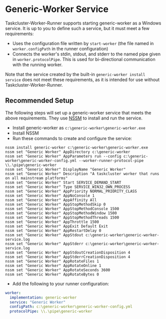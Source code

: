 # Generic-Worker Service

Taskcluster-Worker-Runner supports starting generic-worker as a Windows service.
It is up to you to define such a service, but it must meet a few requirements:

 * Uses the configuration file written by `start-worker`
   (the file named in `worker.configPath` in the runner configuration)
 * Connects the worker's stdin, stdout, and stderr to the named pipe given in
   `worker.protocolPipe`.  This is used for bi-directional communication with
   the running worker.

Note that the service created by the built-in `generic-worker install service`
does not meet these requirements, as it is intended for use without
Taskcluster-Worker-Runner.

## Recommended Setup

The following steps will set up a generic-worker service that meets the above requirements.
They use [NSSM](http://nssm.cc/) to install and run the service.

* Install generic-worker as `c:\generic-worker\generic-worker.exe`
* Install NSSM
* Run these commands to create and configure the service:

```shell
nssm install generic-worker c:\generic-worker\generic-worker.exe
nssm set "Generic Worker" AppDirectory c:\generic-worker
nssm set "Generic Worker" AppParameters run --config c:\generic-worker\generic-worker-config.yml --worker-runner-protocol-pipe \\.\pipe\generic-worker
nssm set "Generic Worker" DisplayName "Generic Worker"
nssm set "Generic Worker" Description "A taskcluster worker that runs on all mainstream platforms"
nssm set "Generic Worker" Start SERVICE_DEMAND_START
nssm set "Generic Worker" Type SERVICE_WIN32_OWN_PROCESS
nssm set "Generic Worker" AppPriority NORMAL_PRIORITY_CLASS
nssm set "Generic Worker" AppNoConsole 1
nssm set "Generic Worker" AppAffinity All
nssm set "Generic Worker" AppStopMethodSkip 0
nssm set "Generic Worker" AppStopMethodConsole 1500
nssm set "Generic Worker" AppStopMethodWindow 1500
nssm set "Generic Worker" AppStopMethodThreads 1500
nssm set "Generic Worker" AppThrottle 1500
nssm set "Generic Worker" AppExit Default Exit
nssm set "Generic Worker" AppRestartDelay 0
nssm set "Generic Worker" AppStdout c:\generic-worker\generic-worker-service.log
nssm set "Generic Worker" AppStderr c:\generic-worker\generic-worker-service.log
nssm set "Generic Worker" AppStdoutCreationDisposition 4
nssm set "Generic Worker" AppStderrCreationDisposition 4
nssm set "Generic Worker" AppRotateFiles 1
nssm set "Generic Worker" AppRotateOnline 1
nssm set "Generic Worker" AppRotateSeconds 3600
nssm set "Generic Worker" AppRotateBytes 0
```

* Add the following to your runner configuration:

```yaml
worker:
  implementation: generic-worker
  service: "Generic Worker"
  configPath: c:\generic-worker\generic-worker-config.yml
  protocolPipe: \\.\pipe\generic-worker
```
